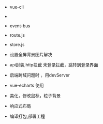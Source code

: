 - vue-cli 

- 
- event-bus 

- route.js

- store.js

- 设置全屏背景图片解决 

- api封装,http拦截
    未登录拦截，跳转到登录界面

- 后端跨域问题时 ，用devServer

- vue-echarts 使用

- 美化，修改鼠标，粒子背景

- 响应式布局

- 编译打包,部署工程
